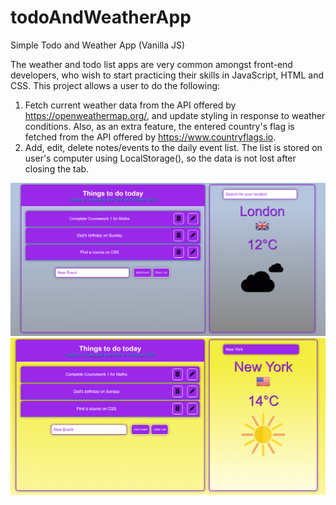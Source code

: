 # todoAndWeatherApp
Simple Todo and Weather App (Vanilla JS)

The weather and todo list apps are very common amongst front-end developers, who wish to start practicing their skills in JavaScript, HTML and CSS. 
This project allows a user to do the following:

1. Fetch current weather data from the API offered by https://openweathermap.org/, and update styling in response to weather conditions. Also, as an extra feature, the entered country's flag is fetched from the API offered by https://www.countryflags.io.
2. Add, edit, delete notes/events to the daily event list. The list is stored on user's computer using LocalStorage(), so the data is not lost after closing the tab.

![Cloudy version](screenshot1.png)
![Sunny version](screenshot2.png)
